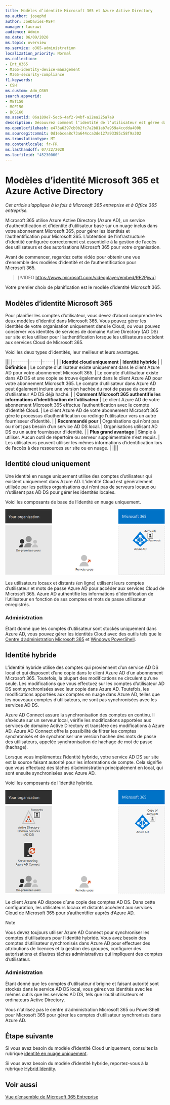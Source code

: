 ```yaml
---
title: Modèles d’identité Microsoft 365 et Azure Active Directory
ms.author: josephd
author: JoeDavies-MSFT
manager: laurawi
audience: Admin
ms.date: 06/09/2020
ms.topic: overview
ms.service: o365-administration
localization_priority: Normal
ms.collection:
- Ent_O365
- M365-identity-device-management
- M365-security-compliance
f1.keywords:
- CSH
ms.custom: Adm_O365
search.appverid:
- MET150
- MOE150
- BCS160
ms.assetid: 06a189e7-5ec6-4af2-94bf-a22ea225a7a9
description: Découvrez comment l’identité de l’utilisateur est gérée dans Microsoft 365.
ms.openlocfilehash: e473a6397cb0b2fc7a2b81ab7a959a4ccdda400b
ms.sourcegitcommit: 0d1ebcea8c73a644cca3de127a93385c58f9a302
ms.translationtype: MT
ms.contentlocale: fr-FR
ms.lasthandoff: 07/22/2020
ms.locfileid: "45230060"
---
```

# <a name="microsoft-365-identity-models-and-azure-active-directory"></a>Modèles d’identité Microsoft 365 et Azure Active Directory

*Cet article s’applique à la fois à Microsoft 365 entreprise et à Office 365 entreprise.*

Microsoft 365 utilise Azure Active Directory (Azure AD), un service d’authentification et d’identité d’utilisateur basé sur un nuage inclus dans votre abonnement Microsoft 365, pour gérer les identités et l’authentification pour Microsoft 365. L’obtention de l’infrastructure d’identité configurée correctement est essentielle à la gestion de l’accès des utilisateurs et des autorisations Microsoft 365 pour votre organisation.

Avant de commencer, regardez cette vidéo pour obtenir une vue d’ensemble des modèles d’identité et de l’authentification pour Microsoft 365.

> [!VIDEO https://www.microsoft.com/videoplayer/embed/RE2Pjwu]

Votre premier choix de planification est le modèle d’identité Microsoft 365.

## <a name="microsoft-365-identity-models"></a>Modèles d’identité Microsoft 365

Pour planifier les comptes d’utilisateur, vous devez d’abord comprendre les deux modèles d’identité dans Microsoft 365. Vous pouvez gérer les identités de votre organisation uniquement dans le Cloud, ou vous pouvez conserver vos identités de services de domaine Active Directory (AD DS) sur site et les utiliser pour l’authentification lorsque les utilisateurs accèdent aux services Cloud de Microsoft 365.  

Voici les deux types d’identités, leur meilleur et leurs avantages.

|||
|:-------|:-----|:-----|
|  | **Identité cloud uniquement** | **Identité hybride** |
| **Définition** | Le compte d’utilisateur existe uniquement dans le client Azure AD pour votre abonnement Microsoft 365. | Le compte d’utilisateur existe dans AD DS et une copie se trouve également dans le client Azure AD pour votre abonnement Microsoft 365. Le compte d’utilisateur dans Azure AD peut également inclure une version hachée du mot de passe du compte d’utilisateur AD DS déjà haché. |
| **Comment Microsoft 365 authentifie les informations d’identification de l’utilisateur** | Le client Azure AD de votre abonnement Microsoft 365 effectue l’authentification avec le compte d’identité Cloud. | Le client Azure AD de votre abonnement Microsoft 365 gère le processus d’authentification ou redirige l’utilisateur vers un autre fournisseur d’identité. |
| **Recommandé pour** | Organisations qui n’ont pas ou n’ont pas besoin d’un service AD DS local. | Organisations utilisant AD DS ou un autre fournisseur d’identité. |
| **Plus grand avantage** | Simple à utiliser. Aucun outil de répertoire ou serveur supplémentaire n’est requis. | Les utilisateurs peuvent utiliser les mêmes informations d’identification lors de l’accès à des ressources sur site ou en nuage. |
||||

## <a name="cloud-only-identity"></a>Identité cloud uniquement

Une identité en nuage uniquement utilise des comptes d’utilisateur qui existent uniquement dans Azure AD. L’identité Cloud est généralement utilisée par les petites organisations qui n’ont pas de serveurs locaux ou n’utilisent pas AD DS pour gérer les identités locales. 

Voici les composants de base de l’identité en nuage uniquement.
 
![Composants de base de l’identité en nuage uniquement](./media/about-office-365-identity/cloud-only-identity.png)

Les utilisateurs locaux et distants (en ligne) utilisent leurs comptes d’utilisateur et mots de passe Azure AD pour accéder aux services Cloud de Microsoft 365. Azure AD authentifie les informations d’identification de l’utilisateur en fonction de ses comptes et mots de passe utilisateur enregistrés.

### <a name="administration"></a>Administration
Étant donné que les comptes d’utilisateur sont stockés uniquement dans Azure AD, vous pouvez gérer les identités Cloud avec des outils tels que le [Centre d’administration Microsoft 365](https://admin.microsoft.com) et [Windows PowerShell](https://docs.microsoft.com/office365/enterprise/powershell/manage-user-accounts-and-licenses-with-office-365-powershell). 

## <a name="hybrid-identity"></a>Identité hybride

L’identité hybride utilise des comptes qui proviennent d’un service AD DS local et qui disposent d’une copie dans le client Azure AD d’un abonnement Microsoft 365. Toutefois, la plupart des modifications ne circulent qu’une seule. Les modifications que vous effectuez sur les comptes d’utilisateur AD DS sont synchronisées avec leur copie dans Azure AD. Toutefois, les modifications apportées aux comptes en nuage dans Azure AD, telles que les nouveaux comptes d’utilisateurs, ne sont pas synchronisées avec les services AD DS.

Azure AD Connect assure la synchronisation des comptes en continu. Il s’exécute sur un serveur local, vérifie les modifications apportées aux services de domaine Active Directory et transfère ces modifications à Azure AD. Azure AD Connect offre la possibilité de filtrer les comptes synchronisés et de synchroniser une version hachée des mots de passe des utilisateurs, appelée synchronisation de hachage de mot de passe (hachage).

Lorsque vous implémentez l’identité hybride, votre service AD DS sur site est la source faisant autorité pour les informations de compte. Cela signifie que vous effectuez des tâches d’administration principalement en local, qui sont ensuite synchronisées avec Azure AD. 

Voici les composants de l’identité hybride.

![Composants de l’identité hybride](./media/about-office-365-identity/hybrid-identity.png)

Le client Azure AD dispose d’une copie des comptes AD DS. Dans cette configuration, les utilisateurs locaux et distants accèdent aux services Cloud de Microsoft 365 pour s’authentifier auprès d’Azure AD.

>[!Note]
>Vous devez toujours utiliser Azure AD Connect pour synchroniser les comptes d’utilisateurs pour l’identité hybride. Vous avez besoin des comptes d’utilisateur synchronisés dans Azure AD pour effectuer des attributions de licences et la gestion des groupes, configurer des autorisations et d’autres tâches administratives qui impliquent des comptes d’utilisateur.
>

### <a name="administration"></a>Administration

Étant donné que les comptes d’utilisateur d’origine et faisant autorité sont stockés dans le service AD DS local, vous gérez vos identités avec les mêmes outils que les services AD DS, tels que l’outil utilisateurs et ordinateurs Active Directory. 

Vous n’utilisez pas le centre d’administration Microsoft 365 ou PowerShell pour Microsoft 365 pour gérer les comptes d’utilisateur synchronisés dans Azure AD.

## <a name="next-step"></a>Étape suivante

Si vous avez besoin du modèle d’identité Cloud uniquement, consultez la rubrique [identité en nuage uniquement](cloud-only-identities.md).

Si vous avez besoin du modèle d’identité hybride, reportez-vous à la rubrique [Hybrid Identity](plan-for-directory-synchronization.md).


## <a name="see-also"></a>Voir aussi

[Vue d’ensemble de Microsoft 365 Entreprise](https://docs.microsoft.com/microsoft-365/enterprise/microsoft-365-overview)
